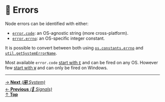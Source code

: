 # 📡 Errors

Node errors can be identified with either:

- [`error.code`](https://nodejs.org/api/errors.html#errors_error_code): an
  OS-agnostic string (more cross-platform).
- [`error.errno`](https://nodejs.org/api/errors.html#errors_error_errno): an
  OS-specific integer constant.

It is possible to convert between both using
[`os.constants.errno`](https://nodejs.org/api/os.html#os_error_constants) and
[`util.getSystemErrorName`](https://nodejs.org/api/util.html#util_util_getsystemerrorname_err).

Most available `error.code`
[start with `E`](https://nodejs.org/api/os.html#os_posix_error_constants) and
can be fired on any OS. However few
[start with `W`](https://nodejs.org/api/os.html#os_windows_specific_error_constants)
and can only be fired on Windows.

<hr>

[→ **Next** _(🎛️ System)_](../system/README.md)<br>
[← **Previous** _(📡 Signals)_](signals.md)<br>
[↑ **Top**](README.md)<br>

